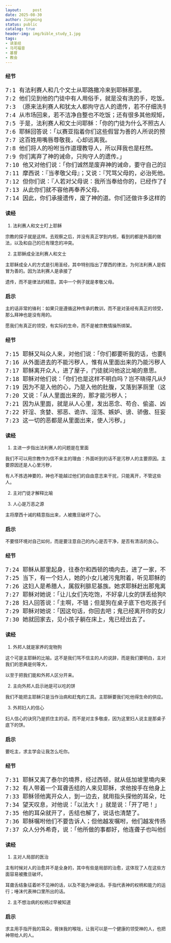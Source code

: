 ```yaml
---
layout:     post
date: 2025-08-30
author: Jingming
status: public
catalog: true
header-img: img/bible_study_1.jpg
tags:
- 读圣经
- 马可福音
- 基督
- 教会
---
```


### 经节
<pre style="font-size: 18px;">
7:1 有法利赛人和几个文士从耶路撒冷来到耶稣那里。
7:2 他们见到他的门徒中有人用俗手，就是没有洗的手，吃饭。
7:3 （原来法利赛人和犹太人都拘守古人的遗传，若不仔细洗手就不吃饭；
7:4 从市场回来，若不洁净自整也不吃饭；还有很多其他规矩，他们历代拘守，如洗杯、壶、铜器等。）
7:5 于是，法利赛人和文士问耶稣：「你的门徒为什么不照古人的遗传，用俗手吃饭？」
7:6 耶稣回答说：「以赛亚指着你们这些假冒为善的人所说的预言是对的。经上说：
7:7 这百姓用嘴唇尊敬我，心却远离我。
7:8 他们将人的吩咐当作道理教导人，所以拜我也是枉然。
7:9 你们离弃了神的诫命，只拘守人的遗传。」
7:10 他又对他们说：「你们诚然是废弃神的诫命，要守自己的遗传。
7:11 摩西说：『当孝敬父母』；又说：『咒骂父母的，必治死他。』
7:12 但你们说：『人若对父母说：我所当奉给你的，已经作了各耳板』（各耳板就是供献的意思），
7:13 从此你们就不容他再奉养父母。
7:14 因此，你们承接遗传，废了神的道。你们还做许多这样的事。」
</pre>

### 读经

1. 法利赛人和文士盯上耶稣

宗教的探子就是这样。去观察之后，并没有真正学到内核，看到的都是外面的做法，以及和自己的已有理念的冲突。

2. 主耶稣成全法利赛人和文士

主耶稣成全人的方式是引用圣经，其中特别指出了摩西的律法，为何法利赛人是假冒为善的。因为法利赛人是承接了

遗传，而不是律法的精意。其中一个例子就是孝敬父母。

### 启示

主的话非常的锋利：如果只是遵循这种传承的教训，而不是对圣经有真正的领受，那么拜神也是没有用的。

愿我们有真正的领受，有实际的生命，而不是被宗教情操所绑架。

### 经节
<pre style="font-size: 18px;">
7:15 耶稣又叫众人来，对他们说：「你们都要听我的话，也要明白。
7:16 从外面进去的不能污秽人，惟有从里面出来的乃能污秽人。」
7:17 耶稣离开众人，进了屋子，门徒就问他这比喻的意思。
7:18 耶稣对他们说：「你们也是这样不明白吗？岂不晓得凡从外面进入的，不能污秽人，
7:19 因为不是入他的心，乃是入他的肚腹，又落到茅厕里（这是说，各样的食物都是洁净的）？」
7:20 又说：「从人里面出来的，那才能污秽人；
7:21 因为从里面，就是从人心里，发出恶念、苟合、偷盗、凶杀，
7:22 奸淫、贪婪、邪恶、诡诈、淫荡、嫉妒、谤、骄傲、狂妄。
7:23 这一切的恶都是从里面出来，使人污秽。」
</pre>
### 读经

1. 主进一步指出法利赛人的问题是在里面

我们不可以用宗教作为信不来主的理由：外面听到的话不是污秽人的主要原因。主要原因还是人心里污秽，

有人不拣选神要的，神也不能越过他们的自由意志来干扰，只能离开，不管这些人。

2. 主对门徒才解释比喻

3. 人心是万恶之源

主将摩西十诫的精意指出来，人被撒旦破坏了心。

### 启示

不要怪环境对自己如何，而是要注意自己的内心是否干净，是否有清洁的良心。

### 经节
<pre style="font-size: 18px;">
7:24 耶稣从那里起身，往泰尔和西顿的境内去，进了一家，不愿意人知道，却隐藏不住。
7:25 当下，有一个妇人，她的小女儿被污鬼附着，听见耶稣的事，就来俯伏在他脚前。
7:26 这妇人是希腊人，属叙利腓尼基族。她求耶稣赶出那鬼离开她的女儿。
7:27 耶稣对她说：「让儿女们先吃饱，不好拿儿女的饼丢给狗吃。」
7:28 妇人回答说：「主啊，不错；但是狗在桌子底下也吃孩子们的碎渣儿。」
7:29 耶稣对她说：「因这句话，你回去吧；鬼已经离开你的女儿了。」
7:30 她就回家去，见小孩子躺在床上，鬼已经出去了。
</pre>

### 读经

1. 外邦人就是家养的宠物狗

这个可是主耶稣的比喻。这不是我们骂不信主的人的说辞，而是我们要明白，主对我们的恩典是何等大，

以至于把我们能和外邦人区分开来。

2. 主向外邦人启示祂是可以吃的饼

我们不能把主耶稣只是当作治病和赶鬼的工具。主耶稣要我们吃他得生命的供应。

3. 外邦妇人的信心

妇人信心的诀窍乃是抓住主的话，而不是对主多敬虔，因为这里妇人说主是那桌子底下的饼。

### 启示

要吃主，求主学会让我怎么吃你。

### 经节
<pre style="font-size: 18px;">
7:31 耶稣又离了泰尔的境界，经过西顿，就从低加坡里境内来到加利利海。
7:32 有人带着一个耳聋舌结的人来见耶稣，求他按手在他身上。
7:33 耶稣领他离开众人，到一边去，就用指头探他的耳朵，吐唾沫抹他的舌头，
7:34 望天叹息，对他说：「以法大！」就是说：「开了吧！」
7:35 他的耳朵就开了，舌结也解了，说话也清楚了。
7:36 耶稣嘱咐他们不要告诉人；但他越发嘱咐，他们越发传扬开了。
7:37 众人分外希奇，说：「他所做的事都好，他连聋子也叫他们听见，哑巴也叫他们说话。」
</pre>

### 读经

1. 主对人局部的医治

主有时候对人的治愈并不是全身的，其中有些是局部的治愈，这体现了人在这些方面容易被撒旦破坏。

耳聋舌结象征着听不见神的话，以及不能为神说话。手指代表神的权柄和能力的运行；唾沫代表神口里所出的话。

2. 主不想治病的权柄过早被知道

### 启示

求主用手指开我的耳朵，膏抹我的喉咙，让我可以是一个健康的领受神的人，也把神带给人的人。
